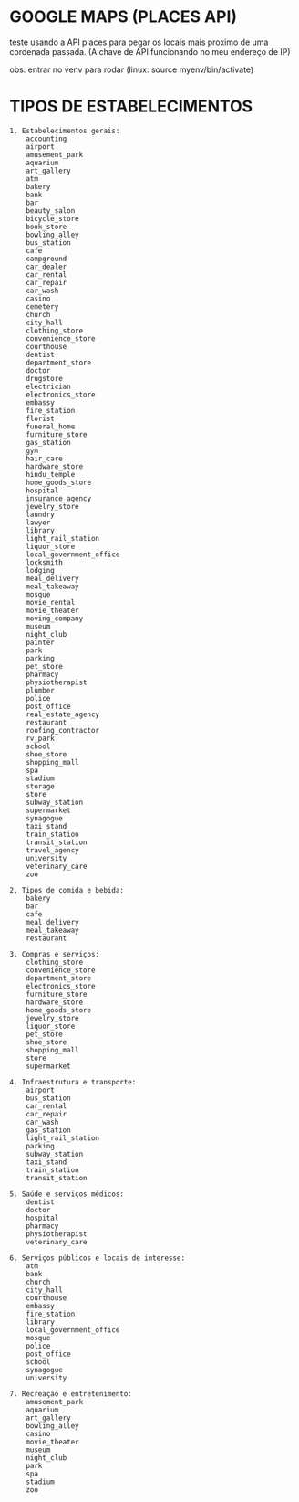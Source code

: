 # GOOGLE MAPS (PLACES API)

teste usando a API places para pegar os locais mais proximo de uma cordenada passada.
(A chave de API funcionando no meu endereço de IP)

obs: entrar no venv para rodar (linux: source myenv/bin/activate)

# TIPOS DE ESTABELECIMENTOS

    1. Estabelecimentos gerais:
        accounting
        airport
        amusement_park
        aquarium
        art_gallery
        atm
        bakery
        bank
        bar
        beauty_salon
        bicycle_store
        book_store
        bowling_alley
        bus_station
        cafe
        campground
        car_dealer
        car_rental
        car_repair
        car_wash
        casino
        cemetery
        church
        city_hall
        clothing_store
        convenience_store
        courthouse
        dentist
        department_store
        doctor
        drugstore
        electrician
        electronics_store
        embassy
        fire_station
        florist
        funeral_home
        furniture_store
        gas_station
        gym
        hair_care
        hardware_store
        hindu_temple
        home_goods_store
        hospital
        insurance_agency
        jewelry_store
        laundry
        lawyer
        library
        light_rail_station
        liquor_store
        local_government_office
        locksmith
        lodging
        meal_delivery
        meal_takeaway
        mosque
        movie_rental
        movie_theater
        moving_company
        museum
        night_club
        painter
        park
        parking
        pet_store
        pharmacy
        physiotherapist
        plumber
        police
        post_office
        real_estate_agency
        restaurant
        roofing_contractor
        rv_park
        school
        shoe_store
        shopping_mall
        spa
        stadium
        storage
        store
        subway_station
        supermarket
        synagogue
        taxi_stand
        train_station
        transit_station
        travel_agency
        university
        veterinary_care
        zoo

    2. Tipos de comida e bebida:
        bakery
        bar
        cafe
        meal_delivery
        meal_takeaway
        restaurant

    3. Compras e serviços:
        clothing_store
        convenience_store
        department_store
        electronics_store
        furniture_store
        hardware_store
        home_goods_store
        jewelry_store
        liquor_store
        pet_store
        shoe_store
        shopping_mall
        store
        supermarket

    4. Infraestrutura e transporte:
        airport
        bus_station
        car_rental
        car_repair
        car_wash
        gas_station
        light_rail_station
        parking
        subway_station
        taxi_stand
        train_station
        transit_station

    5. Saúde e serviços médicos:
        dentist
        doctor
        hospital
        pharmacy
        physiotherapist
        veterinary_care

    6. Serviços públicos e locais de interesse:
        atm
        bank
        church
        city_hall
        courthouse
        embassy
        fire_station
        library
        local_government_office
        mosque
        police
        post_office
        school
        synagogue
        university

    7. Recreação e entretenimento:
        amusement_park
        aquarium
        art_gallery
        bowling_alley
        casino
        movie_theater
        museum
        night_club
        park
        spa
        stadium
        zoo
